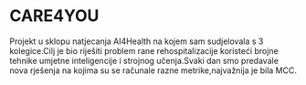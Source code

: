 # CARE4YOU
Projekt u sklopu natjecanja AI4Health na kojem sam sudjelovala s 3 kolegice.Cilj je bio riješiti problem rane rehospitalizacije koristeći brojne tehnike umjetne inteligencije i strojnog učenja.Svaki dan smo predavale nova rješenja na kojima su se računale razne metrike,najvažnija je bila MCC.
